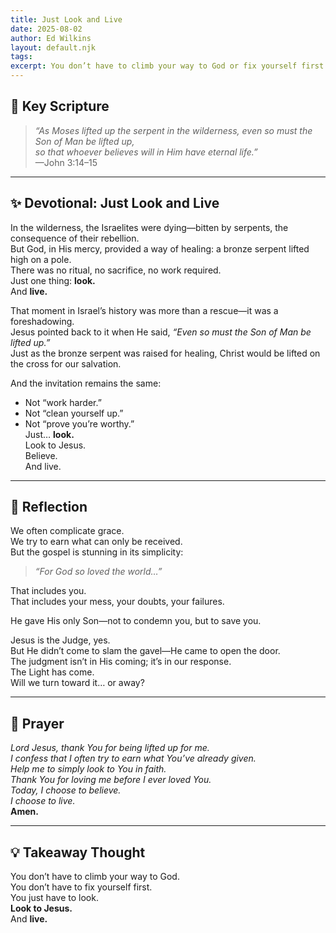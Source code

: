 ```yaml
---
title: Just Look and Live
date: 2025-08-02
author: Ed Wilkins
layout: default.njk
tags:
excerpt: You don’t have to climb your way to God or fix yourself first. Just look to Jesus—and live.
---
```


## 📖 Key Scripture

> _“As Moses lifted up the serpent in the wilderness, even so must the Son of Man be lifted up,  
> so that whoever believes will in Him have eternal life.”_  
> —John 3:14–15

---

## ✨ Devotional: Just Look and Live

In the wilderness, the Israelites were dying—bitten by serpents, the consequence of their rebellion.  
But God, in His mercy, provided a way of healing: a bronze serpent lifted high on a pole.  
There was no ritual, no sacrifice, no work required.  
Just one thing: **look.**  
And **live.**

That moment in Israel’s history was more than a rescue—it was a foreshadowing.  
Jesus pointed back to it when He said, _“Even so must the Son of Man be lifted up.”_  
Just as the bronze serpent was raised for healing, Christ would be lifted on the cross for our salvation.

And the invitation remains the same:

- Not “work harder.”
- Not “clean yourself up.”
- Not “prove you’re worthy.”  
  Just… **look.**  
  Look to Jesus.  
  Believe.  
  And live.

---

## 💭 Reflection

We often complicate grace.  
We try to earn what can only be received.  
But the gospel is stunning in its simplicity:

> _“For God so loved the world…”_

That includes you.  
That includes your mess, your doubts, your failures.

He gave His only Son—not to condemn you, but to save you.

Jesus is the Judge, yes.  
But He didn’t come to slam the gavel—He came to open the door.  
The judgment isn’t in His coming; it’s in our response.  
The Light has come.  
Will we turn toward it… or away?

---

## 🙏 Prayer

_Lord Jesus, thank You for being lifted up for me.  
I confess that I often try to earn what You’ve already given.  
Help me to simply look to You in faith.  
Thank You for loving me before I ever loved You.  
Today, I choose to believe.  
I choose to live._  
**Amen.**

---

## 💡 Takeaway Thought

You don’t have to climb your way to God.  
You don’t have to fix yourself first.  
You just have to look.  
**Look to Jesus.**  
And **live.**
